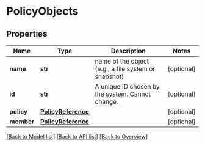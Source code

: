 # PolicyObjects

## Properties
Name | Type | Description | Notes
------------ | ------------- | ------------- | -------------
**name** | **str** | name of the object (e.g., a file system or snapshot) | [optional] 
**id** | **str** | A unique ID chosen by the system. Cannot change. | [optional] 
**policy** | [**PolicyReference**](PolicyReference.md) |  | [optional] 
**member** | [**PolicyReference**](PolicyReference.md) |  | [optional] 

[[Back to Model list]](index.md#documentation-for-models) [[Back to API list]](index.md#endpoint-properties) [[Back to Overview]](index.md)


